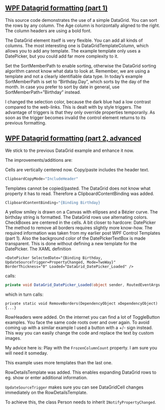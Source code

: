 
[WPF Datagrid formatting (part 1)](https://csharphardcoreprogramming.wordpress.com/2014/04/29/wpf-datagrid-formatting-part-1/)
------------------------------
This source code demonstrates the use of a simple DataGrid. You can sort the rows by any column. The Age column is horizontally aligned to the right. The column headers are using a bold font.

The DataGrid element itself is very flexible. You can add all kinds of columns. The most interesting one is DataGridTemplateColumn, which allows you to add any template. The example template only uses a DatePicker, but you could add far more complexity to it.

Set the SortMemberPath to enable sorting, otherwise the DataGrid sorting algorithm cannot know what data to look at. Remember, we are using a template and not a clearly identifiable data type. In today’s example SortMemberPath is set to “Birthday.Day”, which sorts by the day of the month. In case you prefer to sort by date in general, use SortMemberPath=”Birthday” instead.

I changed the selection color, because the dark blue had a low contrast compared to the web-links. This is dealt with by style triggers. The advantage of triggers is that they only override properties temporarily. As soon as the trigger becomes invalid the control element returns to its previous formatting.


[WPF Datagrid formatting (part 2, advanced](https://csharphardcoreprogramming.wordpress.com/2014/05/06/wpf-datagrid-formatting-part-2-advanced/)
------------------------------
We stick to the previous DataGrid example and enhance it now.

The improvements/additions are:

Cells are vertically centered now.
Copy/paste includes the header text.  
``` c#
ClipboardCopyMode="IncludeHeader"
```  

Templates cannot be copied/pasted. The DataGrid does not know what property it has to read. Therefore a ClipboardContentBinding was added.  

``` c#
ClipboardContentBinding="{Binding Birthday}
```   

A yellow smiley is drawn on a Canvas with ellipses and a Bézier curve.
The birthday string is formatted.
The DataGrid rows use alternating colors.
CheckBoxes are centered in the cells.
A bit closer to hardcore: DatePicker
The method to remove all borders requires slightly more know-how. The required information was taken from my earlier post WPF Control Templates (part 1). Also the background color of the DatePickerTextBox is made transparent. This is done without defining a new template for the DatePicker.
The XAML definition

``` XAML
<DatePicker SelectedDate="{Binding Birthday, UpdateSourceTrigger=PropertyChanged, Mode=TwoWay}"  BorderThickness="0" Loaded="DataGrid_DatePicker_Loaded" />
```

calls:

``` c#
private void DataGrid_DatePicker_Loaded(object sender, RoutedEventArgs e) {...}
```

which in turn calls:

```
private static void RemoveBorders(DependencyObject xDependencyObject) {...}
```

RowHeaders were added. On the internet you can find a lot of ToggleButton examples. You face the same code roots over and over again. To avoid coming up with a similar example I used a button with a +/- sign instead. This way you can easily change the code and replace the text by custom images.

My advice here is: Play with the `FrozenColumnCount` property. I am sure you will need it someday.

This example uses more templates than the last one.

RowDetailsTemplate was added. This enables expanding DataGrid rows to eg. show or enter additional information.

`UpdateSourceTrigger` makes sure you can see DataGridCell changes immediately on the RowDetailsTemplate.

To achieve this, the class Person needs to inherit `INotifyPropertyChanged`.
